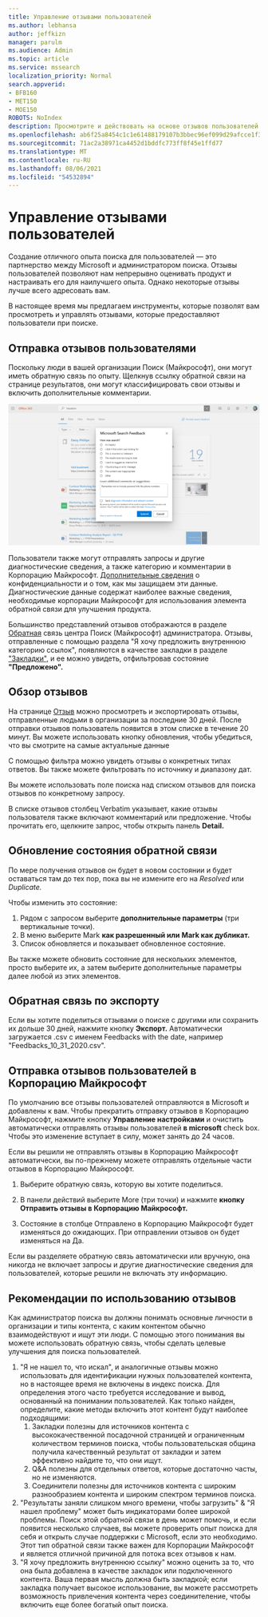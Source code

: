 ```yaml
---
title: Управление отзывами пользователей
ms.author: lebhansa
author: jeffkizn
manager: parulm
ms.audience: Admin
ms.topic: article
ms.service: mssearch
localization_priority: Normal
search.appverid:
- BFB160
- MET150
- MOE150
ROBOTS: NoIndex
description: Просмотрите и действовать на основе отзывов пользователей в Поиск (Майкрософт)
ms.openlocfilehash: ab6f25a8454c1c1e61488179107b3bbec96ef099d29afcce1f303a7f3e7c39e1
ms.sourcegitcommit: 71ac2a38971ca4452d1bddfc773ff8f45e1ffd77
ms.translationtype: MT
ms.contentlocale: ru-RU
ms.lasthandoff: 08/06/2021
ms.locfileid: "54532894"
---
```

# <a name="managing-user-feedback"></a>Управление отзывами пользователей

Создание отличного опыта поиска для пользователей — это партнерство между Microsoft и администратором поиска. Отзывы пользователей позволяют нам непрерывно оценивать продукт и настраивать его для наилучшего опыта. Однако некоторые отзывы лучше всего адресовать вам.

В настоящее время мы предлагаем инструменты, которые позволят вам просмотреть и управлять отзывами, которые предоставляют пользователи при поиске.

## <a name="how-users-submit-feedback"></a>Отправка отзывов пользователями

Поскольку люди в вашей организации Поиск (Майкрософт), они могут иметь обратную связь по опыту. Щелкнув ссылку обратной связи на странице результатов, они могут классифицировать свои отзывы и включить дополнительные комментарии.

![Глобальная форма обратной связи](media/feedback/feedback-global-dialog.png)

Пользователи также могут отправлять запросы и другие диагностические сведения, а также категорию и комментарии в Корпорацию Майкрософт. [Дополнительные сведения](https://privacy.microsoft.com/en-US/privacystatement) о конфиденциальности и о том, как мы защищаем эти данные. Диагностические данные содержат наиболее важные сведения, необходимые корпорации Майкрософт для использования элемента обратной связи для улучшения продукта.

Большинство представлений отзывов отображаются в разделе [Обратная](https://admin.microsoft.com/Adminportal/Home#/MicrosoftSearch/feedback) связь центра Поиск (Майкрософт) администратора. Отзывы, отправленные с помощью раздела "Я хочу предложить внутреннюю категорию ссылок", появляются в качестве закладки в разделе ["Закладки",](https://admin-ignite.microsoft.com/Adminportal/Home#/MicrosoftSearch/bookmarks) и ее можно увидеть, отфильтровав состояние  **"Предложено".**

## <a name="review-feedback"></a>Обзор отзывов

На странице [Отзыв](https://admin.microsoft.com/Adminportal/Home#/MicrosoftSearch/feedback) можно просмотреть и экспортировать отзывы, отправленные людьми в организации за последние 30 дней. После отправки отзывов пользователь появится в этом списке в течение 20 минут. Вы можете использовать кнопку обновления, чтобы убедиться, что вы смотрите на самые актуальные данные

С помощью фильтра можно увидеть отзывы о конкретных типах ответов. Вы также можете фильтровать по источнику и диапазону дат.

Вы можете использовать поле поиска над списком отзывов для поиска отзывов по конкретному запросу.

В списке отзывов столбец Verbatim указывает, какие отзывы пользователя также включают комментарий или предложение. Чтобы прочитать его, щелкните запрос, чтобы открыть панель **Detail.**

## <a name="update-feedback-state"></a>Обновление состояния обратной связи

По мере получения отзывов он  будет в новом состоянии и будет оставаться там до тех пор, пока вы не измените его на *Resolved* или *Duplicate.*

Чтобы изменить это состояние:

1. Рядом с запросом выберите **дополнительные параметры** (три вертикальные точки).
1. В меню выберите Mark **как разрешенный или** **Mark как дубликат.**
1. Список обновляется и показывает обновленное состояние.

Вы также можете обновить состояние для нескольких элементов, просто выберите их, а затем выберите дополнительные параметры далее любой из этих элементов.

## <a name="export-feedback"></a>Обратная связь по экспорту

Если вы хотите поделиться отзывами о поиске с другими или сохранить их дольше 30 дней, нажмите кнопку **Экспорт.** Автоматически загружается .csv с именем Feedbacks with the date, например "Feedbacks_10_31_2020.csv".

## <a name="send-user-feedback-to-microsoft"></a>Отправка отзывов пользователей в Корпорацию Майкрософт

По умолчанию все отзывы пользователей отправляются в Microsoft и добавлены к вам. Чтобы прекратить отправку отзывов в Корпорацию Майкрософт, нажмите кнопку **Управление настройками** и очистить автоматически отправлять отзывы пользователей **в microsoft** check box. Чтобы это изменение вступает в силу, может занять до 24 часов.

Если вы решили не отправлять отзывы в Корпорацию Майкрософт автоматически, вы по-прежнему можете отправлять отдельные части отзывов в Корпорацию Майкрософт.

1. Выберите обратную связь, которую вы хотите поделиться.
1. В панели действий выберите More (три точки) и нажмите **кнопку Отправить отзывы в Корпорацию Майкрософт.**

1. Состояние в столбце Отправлено в Корпорацию Майкрософт будет изменяться до ожидающих. При отправлении отзывов он будет изменяться на Да.

Если вы разделяете обратную связь автоматически или вручную, она никогда не включает запросы и другие диагностические сведения для пользователей, которые решили не включать эту информацию.

## <a name="suggestions-on-how-to-use-feedback"></a>Рекомендации по использованию отзывов

Как администратор поиска вы должны понимать основные личности в организации и типы контента, с каким контентом обычно взаимодействуют и ищут эти люди. С помощью этого понимания вы можете использовать обратную связь, чтобы сделать целевые улучшения для поиска пользователей.

1. "Я не нашел то, что искал", и аналогичные отзывы можно использовать для идентификации нужных пользователей контента, но в настоящее время не включены в индекс поиска. Для определения этого часто требуется исследование и вывод, основанный на понимании пользователей. Как только найден, определите, какие методы включить этот контент будут наиболее подходящими:
    1. Закладки полезны для источников контента с высококачественной посадочной страницей и ограниченным количеством терминов поиска, чтобы пользовательская община получила качественный результат от закладки и затем эффективно найдите то, что они ищут.
    1. Q&A полезны для отдельных ответов, которые достаточно часты, но не изменяются.
    1. Соединители полезны для источников контента с широким разнообразием контента и широким спектром терминов поиска.
1. "Результаты заняли слишком много времени, чтобы загрузить" & "Я нашел проблему" может быть индикаторами более широкой проблемы. Поиск этой обратной связи в день может помочь, и если появится несколько случаев, вы можете проверить опыт поиска для себя и открыть случае поддержки с Microsoft, если это необходимо. Этот тип обратной связи также важен для Корпорации Майкрософт и является отличной причиной для потока всех отзывов к нам.
1. "Я хочу предложить внутреннюю ссылку" можно оценить за то, что она была добавлена в качестве закладок или подключенного контента. Ваша первая мысль должна быть закладкой; если закладка получает высокое использование, вы можете рассмотреть возможность привлечения контента через соединителение, чтобы включить еще более богатый опыт поиска.
